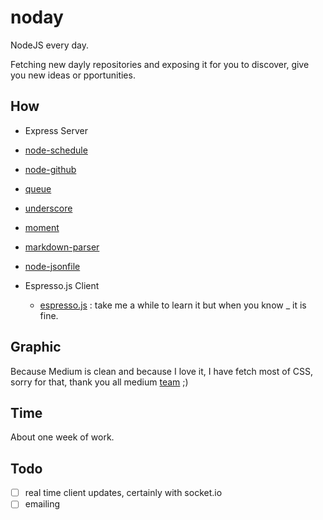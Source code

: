 # noday

NodeJS every day.

Fetching new dayly repositories and exposing it for you to discover, give you new ideas or pportunities.

How
-----

- Express Server
 - [node-schedule](https://github.com/mattpat/node-schedule)
 - [node-github](https://github.com/mikedeboer/node-github)
 - [queue](https://github.com/mbostock/queue)
 - [underscore](https://github.com/jashkenas/underscore)
 - [moment](https://github.com/moment/moment)
 - [markdown-parser](https://github.com/darul75/markdown-parser)
 - [node-jsonfile](https://github.com/jprichardson/node-jsonfile)

- Espresso.js Client
  - [espresso.js](https://github.com/techlayer/espresso.js) : take me a while to learn it but when you know _ it is fine.

Graphic
-----
Because Medium is clean and because I love it, I have fetch most of CSS, sorry for that, thank you all medium [team](www.medium.com) ;)

Time
-----
About one week of work.

Todo
-----
- [ ] real time client updates, certainly with socket.io
- [ ] emailing
